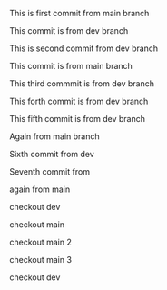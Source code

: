 This is first commit from main branch



This commit is from dev branch




This is second commit from dev branch





This commit is from main branch




This third commmit is from dev branch




This forth commit is from dev branch




This fifth commit is from dev branch





Again from main branch





Sixth commit from dev







Seventh commit from 

again from main






checkout dev






checkout main





checkout main 2






checkout main 3







checkout dev